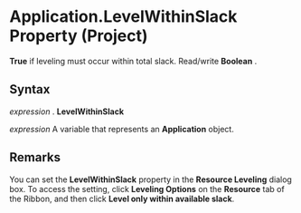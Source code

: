 
# Application.LevelWithinSlack Property (Project)

 **True** if leveling must occur within total slack. Read/write **Boolean** .


## Syntax

 _expression_ . **LevelWithinSlack**

 _expression_ A variable that represents an **Application** object.


## Remarks

You can set the  **LevelWithinSlack** property in the **Resource Leveling** dialog box. To access the setting, click **Leveling Options** on the **Resource** tab of the Ribbon, and then click **Level only within available slack**.

